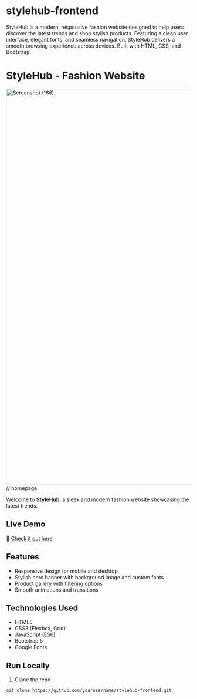 # stylehub-frontend
StyleHub is a modern, responsive fashion website designed to help users discover the latest trends and shop stylish products. Featuring a clean user interface, elegant fonts, and seamless navigation, StyleHub delivers a smooth browsing experience across devices. Built with HTML, CSS, and Bootstrap.
 # StyleHub - Fashion Website

 <img width="1920" height="1080" alt="Screenshot (166)" src="https://github.com/user-attachments/assets/59355550-19b5-4950-b055-dd29d10868e8" /> // homepage


Welcome to **StyleHub**, a sleek and modern fashion website showcasing the latest trends.

## Live Demo

🔗 [Check it out here](https://yourusername.github.io/stylehub-frontend/)

## Features

- Responsive design for mobile and desktop  
- Stylish hero banner with background image and custom fonts  
- Product gallery with filtering options  
- Smooth animations and transitions  

## Technologies Used

- HTML5  
- CSS3 (Flexbox, Grid)  
- JavaScript (ES6)  
- Bootstrap 5  
- Google Fonts  

## Run Locally

1. Clone the repo  
```bash
git clone https://github.com/yourusername/stylehub-frontend.git
